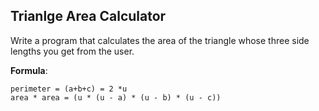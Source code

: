 ## Trianlge Area Calculator

Write a program that calculates the area of the triangle whose three side lengths you get from the user.

**Formula**:

```
perimeter = (a+b+c) = 2 *u
area * area = (u * (u - a) * (u - b) * (u - c))
```
